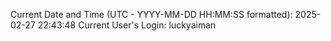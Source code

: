 Current Date and Time (UTC - YYYY-MM-DD HH:MM:SS formatted): 2025-02-27 22:43:48
Current User's Login: luckyaiman
